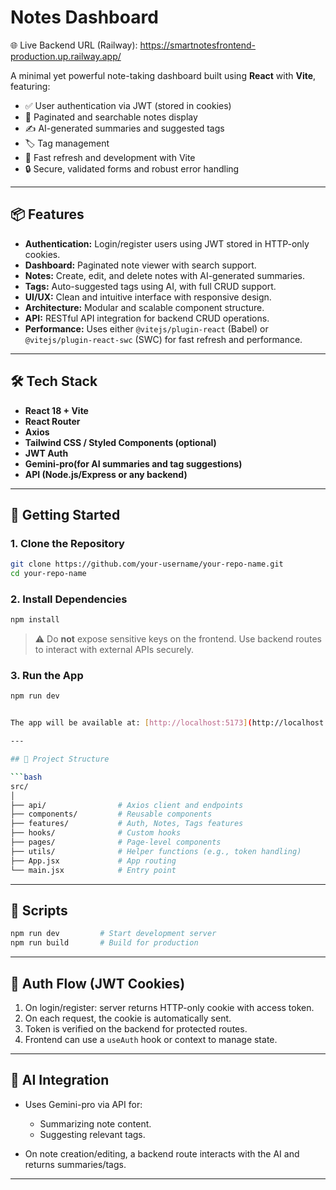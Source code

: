 # Notes Dashboard

  🌐 Live Backend URL (Railway):
  https://smartnotesfrontend-production.up.railway.app/  
  
A minimal yet powerful note-taking dashboard built using **React** with **Vite**, featuring:

* ✅ User authentication via JWT (stored in cookies)
* 📄 Paginated and searchable notes display
* ✍️ AI-generated summaries and suggested tags
* 🏷️ Tag management
* 🚀 Fast refresh and development with Vite
* 🔒 Secure, validated forms and robust error handling

---

## 📦 Features

* **Authentication:** Login/register users using JWT stored in HTTP-only cookies.
* **Dashboard:** Paginated note viewer with search support.
* **Notes:** Create, edit, and delete notes with AI-generated summaries.
* **Tags:** Auto-suggested tags using AI, with full CRUD support.
* **UI/UX:** Clean and intuitive interface with responsive design.
* **Architecture:** Modular and scalable component structure.
* **API:** RESTful API integration for backend CRUD operations.
* **Performance:** Uses either `@vitejs/plugin-react` (Babel) or `@vitejs/plugin-react-swc` (SWC) for fast refresh and performance.

---

## 🛠️ Tech Stack

* **React 18 + Vite**
* **React Router**
* **Axios**
* **Tailwind CSS / Styled Components (optional)**
* **JWT Auth**
* **Gemini-pro(for AI summaries and tag suggestions)**
* **API (Node.js/Express or any backend)**

---

## 🚀 Getting Started

### 1. Clone the Repository

```bash
git clone https://github.com/your-username/your-repo-name.git
cd your-repo-name
```

### 2. Install Dependencies

```bash
npm install
```

> ⚠️ Do **not** expose sensitive keys on the frontend. Use backend routes to interact with external APIs securely.

### 3. Run the App

```bash
npm run dev


The app will be available at: [http://localhost:5173](http://localhost:5173)

---

## 📁 Project Structure

```bash
src/
│
├── api/                # Axios client and endpoints
├── components/         # Reusable components
├── features/           # Auth, Notes, Tags features
├── hooks/              # Custom hooks
├── pages/              # Page-level components
├── utils/              # Helper functions (e.g., token handling)
├── App.jsx             # App routing
└── main.jsx            # Entry point
```

---

## 📌 Scripts

```bash
npm run dev         # Start development server
npm run build       # Build for production
```

---

## 🔐 Auth Flow (JWT Cookies)

1. On login/register: server returns HTTP-only cookie with access token.
2. On each request, the cookie is automatically sent.
3. Token is verified on the backend for protected routes.
4. Frontend can use a `useAuth` hook or context to manage state.

---

## 🧠 AI Integration

* Uses Gemini-pro via API for:

  * Summarizing note content.
  * Suggesting relevant tags.
* On note creation/editing, a backend route interacts with the AI and returns summaries/tags.

---
